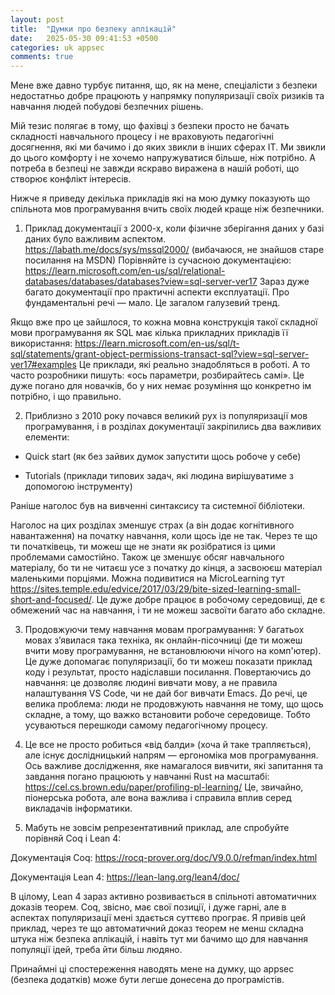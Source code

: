 ```yaml
---
layout: post
title:  "Думки про безпеку аплікацій"
date:   2025-05-30 09:41:53 +0500
categories: uk appsec
comments: true
---
```


Мене вже давно турбує питання, що, як на мене, спеціалісти з безпеки недостатньо добре працюють у напрямку популяризації своїх ризиків та навчання людей побудові безпечних рішень.

Мій тезис полягає в тому, що фахівці з безпеки просто не бачать складності навчального процесу і не враховують педагогічні досягнення, які ми бачимо і до яких звикли в інших сферах ІТ. Ми звикли до цього комфорту і не хочемо напружуватися більше, ніж потрібно. А потреба в безпеці не завжди яскраво виражена в нашій роботі, що створює конфлікт інтересів.

Нижче я приведу декілька прикладів які на мою думку показують що спільнота мов програмування вчить своїх людей краще ніж безпечники.

<!--more-->

1. Приклад документації з 2000-х, коли фізичне зберігання даних у базі даних було важливим аспектом.
https://labath.me/docs/sys/mssql2000/ (вибачаюся, не знайшов старе посилання на MSDN)
Порівняйте із сучасною документацією:
https://learn.microsoft.com/en-us/sql/relational-databases/databases/databases?view=sql-server-ver17
Зараз дуже багато документації про практичні аспекти експлуатації. Про фундаментальні речі — мало. Це загалом галузевий тренд.

Якщо вже про це зайшлося, то кожна мовна конструкція такої складної мови програмування як SQL має кілька прикладних прикладів її використання:
https://learn.microsoft.com/en-us/sql/t-sql/statements/grant-object-permissions-transact-sql?view=sql-server-ver17#examples
Це приклади, які реально знадобляться в роботі. А то часто розробники пишуть: «ось параметри, розбирайтесь самі». Це дуже погано для новачків, бо у них немає розуміння що конкретно ім потрібно, і що правильно. 

2. Приблизно з 2010 року почався великий рух із популяризації мов програмування, і в розділах документації закріпились два важливих елементи:

- Quick start (як без зайвих думок запустити щось робоче у себе)

- Tutorials (приклади типових задач, які людина вирішуватиме з допомогою інструменту)

Раніше наголос був на вивченні синтаксису та системної бібліотеки.

Наголос на цих розділах зменшує страх (а він додає когнітивного навантаження) на початку навчання, коли щось іде не так. Через те що ти початківець, ти можеш ще не знати як розібратися із цими проблемами самостійно. Також це зменшує обсяг навчального матеріалу, бо ти не читаєш усе з початку до кінця, а засвоюєш матеріал маленькими порціями.
Можна подивитися на MicroLearning тут https://sites.temple.edu/edvice/2017/03/29/bite-sized-learning-small-short-and-focused/.
Це дуже добре працює в робочому середовищі, де є обмежений час на навчання, і ти не можеш засвоїти багато або складне.

3. Продовжуючи тему навчання мовам програмування:
У багатьох мовах з’явилася така техніка, як онлайн-пісочниці (де ти можеш вчити мову програмування, не встановлюючи нічого на комп'ютер).
Це дуже допомагає популяризації, бо ти можеш показати приклад коду і результат, просто надіславши посилання.
Повертаючись до навчання: це дозволяє людині вивчати мову, а не правила налаштування VS Code, чи не дай бог вивчати Emacs.
До речі, це велика проблема: люди не продовжують навчання не тому, що щось складне, а тому, що важко встановити робоче середовище. Тобто усуваються перешкоди самому педагогічному процесу.

4. Це все не просто робиться «від балди» (хоча й таке трапляється), але існує дослідницький напрям — ергономіка мов програмування.
Ось важливе дослідження, яке намагалося вивчити, які запитання та завдання погано працюють у навчанні Rust на масштабі:
https://cel.cs.brown.edu/paper/profiling-pl-learning/
Це, звичайно, піонерська робота, але вона важлива і справила вплив серед викладачів інформатики.

5. Мабуть не зовсім репрезентативний приклад, але спробуйте порівняй Coq і Lean 4:

Документація Coq: https://rocq-prover.org/doc/V9.0.0/refman/index.html

Документація Lean 4: https://lean-lang.org/lean4/doc/

В цілому, Lean 4 зараз активно розвивається в спільноті автоматичних доказів теорем. Coq, звісно, має свої позиції, і дуже гарні, але в аспектах популяризації мені здається суттєво програє. Я привів цей приклад, через те що автоматичний доказ теорем не менш складна штука ніж безпека аплікацій, і навіть тут ми бачимо що для навчання популяції ідей, треба йти більш людяно.

Принаймні ці спостереження наводять мене на думку, що appsec (безпека додатків) може бути легше донесена до програмістів.

